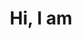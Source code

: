 ---
title: 'Hi, I am'
name: 'Rishi Jain'
description: 'A software engineer with experience in Laravel, Jquery, Python, Perl and VueJS, who strives to build high quality websites and applications.'
image: 'me.jpg'
instagram: 'https://www.instagram.com/jainrishi09/'
github: 'https://github.com/itsjainrishi/'
linkedin: 'https://www.linkedin.com/in/jainrishi09/'
angellist: 'https://angel.co/jainrishi09'
skills:
  - Javascript (ES6+)
  - HTML & (S)CSS
  - Tailwind CSS
  - Node.js
  - Express
  - Vue 3
  - Nuxt 3
  - Python
  - Django
---